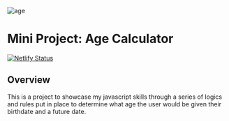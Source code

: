 ![age](https://user-images.githubusercontent.com/55994508/91039181-afe27180-e5d1-11ea-8355-0471073e8f4b.png)

# Mini Project: Age Calculator

[![Netlify Status](https://api.netlify.com/api/v1/badges/8cb57fc6-4df8-4f7e-901c-de0705968274/deploy-status)](https://app.netlify.com/sites/my-age-calculator/deploys)

## Overview

This is a project to showcase my javascript skills through a series of logics and rules put in place to determine what age the user would be given their birthdate and a future date.
